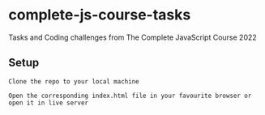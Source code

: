 # complete-js-course-tasks
Tasks and Coding challenges from The Complete JavaScript Course 2022

## Setup
`Clone the repo to your local machine`

`Open the corresponding index.html file in your favourite browser or open it in live server`
